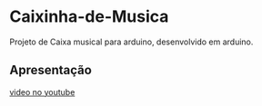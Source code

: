 # Caixinha-de-Musica
Projeto de  Caixa musical para arduino, desenvolvido em arduino.

<h2>Apresentação</h2>
<a href="https://www.youtube.com/embed/upsnSWpFYH0">video no youtube</a>



